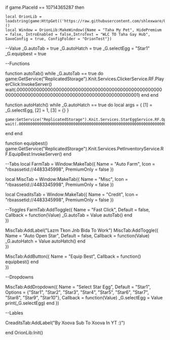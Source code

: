 if game.PlaceId == 10714365287 then

    local OrionLib = loadstring(game:HttpGet(('https://raw.githubusercontent.com/shlexware/Orion/main/source')))()
    local Window = OrionLib:MakeWindow({Name = "Taha My Pet", HidePremium = false, IntroEnabled = false,IntroText = "WLC TO Taha Gay Hub", SaveConfig = true, ConfigFolder = "OrionTest"})

--Value
_G.autoTab = true
_G.autoHatch = true
_G.selectEgg = "Star1"
_G.equipbest = true



--Functions

function autoTab()
    while _G.autoTab == true do
        game:GetService("ReplicatedStorage").Knit.Services.ClickerService.RF.PlayerClick:InvokeServer()
        wait(.0000000000000000000000000000000000000000000000000000000000000000000000000000000000000000000000000001)
     end
    end


function autoHatch()
    while _G.autoHatch == true do
local args = {
    [1] = _G.selectEgg,
    [2] = 1,
    [3] = {}
}

    game:GetService("ReplicatedStorage").Knit.Services.StarEggService.RF.OpenEggs:InvokeServer(unpack(args))
    wait(.000000000000000000000000000000000000000000000000000000000000000000000000000000000000000000000000000000001)
end
end

function equipbest()
    game:GetService("ReplicatedStorage").Knit.Services.PetInventoryService.RF.EquipBest:InvokeServer()
end

--Tabs
local FarmTab = Window:MakeTab({
	Name = "Auto Farm",
	Icon = "rbxassetid://4483345998",
	PremiumOnly = false
})

local MiscTab = Window:MakeTab({
	Name = "Misc",
	Icon = "rbxassetid://4483345998",
	PremiumOnly = false
})

local CreaditsTab = Window:MakeTab({
	Name = "Credit",
	Icon = "rbxassetid://4483345998",
	PremiumOnly = false
})


--Toggles
FarmTab:AddToggle({
	Name = "Fast Click",
	Default = false,
	Callback = function(Value)
		_G.autoTab = Value
        autoTab()
	end    
})

MiscTab:AddLabel("Lazm Tkon Jnb Bida To Work")
MiscTab:AddToggle({
	Name = "Auto Open Star",
	Default = false,
	Callback = function(Value)
        _G.autoHatch = Value
        autoHatch()
	end    
})

MiscTab:AddButton({
	Name = "Equip Best",
	Callback = function()
            equipbest()
  	end    
})

--Dropdowns

MiscTab:AddDropdown({
	Name = "Select Star Egg",
	Default = "Star1",
	Options = {"Star1", "Star2", "Star3", "Star4", "Star5", "Star6", "Star7", "Star8", "Star9", "Star10"},
	Callback = function(Value)
		_G.selectEgg = Value
        print(_G.selectEgg)
	end 
})

--Lables

CreaditsTab:AddLabel("By Xoova Sub To Xoova In YT :)")









end
OrionLib:Init()
